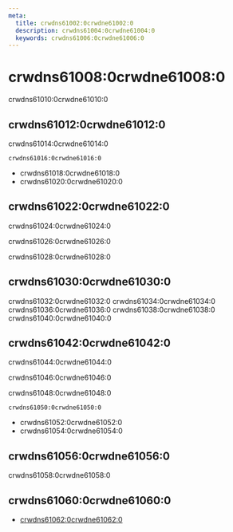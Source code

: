 ```yaml
---
meta:
  title: crwdns61002:0crwdne61002:0
  description: crwdns61004:0crwdne61004:0
  keywords: crwdns61006:0crwdne61006:0
---
```


# crwdns61008:0crwdne61008:0
crwdns61010:0crwdne61010:0

<entry-ad />

## crwdns61012:0crwdne61012:0
crwdns61014:0crwdne61014:0

`crwdns61016:0crwdne61016:0`
- crwdns61018:0crwdne61018:0
- crwdns61020:0crwdne61020:0


## crwdns61022:0crwdne61022:0
crwdns61024:0crwdne61024:0

  crwdns61026:0crwdne61026:0

  crwdns61028:0crwdne61028:0

## crwdns61030:0crwdne61030:0
crwdns61032:0crwdne61032:0
<alert type="success">crwdns61034:0crwdne61034:0</alert>
<alert type="info">crwdns61036:0crwdne61036:0</alert>
<alert type="warning">crwdns61038:0crwdne61038:0</alert>
<alert type="error">crwdns61040:0crwdne61040:0</alert>

## crwdns61042:0crwdne61042:0
crwdns61044:0crwdne61044:0

  crwdns61046:0crwdne61046:0

  crwdns61048:0crwdne61048:0

  `crwdns61050:0crwdne61050:0`
  - crwdns61052:0crwdne61052:0
  - crwdns61054:0crwdne61054:0

## crwdns61056:0crwdne61056:0
crwdns61058:0crwdne61058:0

## crwdns61060:0crwdne61060:0
  - [crwdns61062:0crwdne61062:0]()

<doc-footer />

